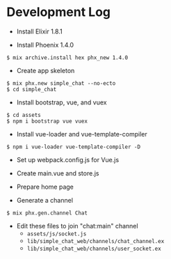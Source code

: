 # Development Log

* Install Elixir 1.8.1

* Install Phoenix 1.4.0

```
$ mix archive.install hex phx_new 1.4.0
```

* Create app skeleton

```
$ mix phx.new simple_chat --no-ecto
$ cd simple_chat
```

* Install bootstrap, vue, and vuex

```
$ cd assets
$ npm i bootstrap vue vuex
```

* Install vue-loader and vue-template-compiler

```
$ npm i vue-loader vue-template-compiler -D
```

* Set up webpack.config.js for Vue.js
* Create main.vue and store.js
* Prepare home page

* Generate a channel

```
$ mix phx.gen.channel Chat
```

* Edit these files to join "chat:main" channel
  - `assets/js/socket.js`
  - `lib/simple_chat_web/channels/chat_channel.ex`
  - `lib/simple_chat_web/channels/user_socket.ex`

